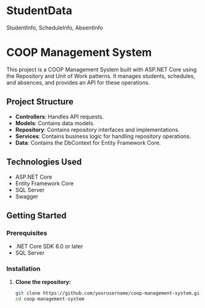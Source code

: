 # StudentData
StudentInfo, ScheduleInfo, AbsentInfo
# COOP Management System

This project is a COOP Management System built with ASP.NET Core using the Repository and Unit of Work patterns. It manages students, schedules, and absences, and provides an API for these operations.

## Project Structure

- **Controllers**: Handles API requests.
- **Models**: Contains data models.
- **Repository**: Contains repository interfaces and implementations.
- **Services**: Contains business logic for handling repository operations.
- **Data**: Contains the DbContext for Entity Framework Core.

## Technologies Used

- ASP.NET Core
- Entity Framework Core
- SQL Server
- Swagger

## Getting Started

### Prerequisites

- .NET Core SDK 6.0 or later
- SQL Server

### Installation

1. **Clone the repository:**

   ```bash
   git clone https://github.com/yourusername/coop-management-system.git
   cd coop-management-system
